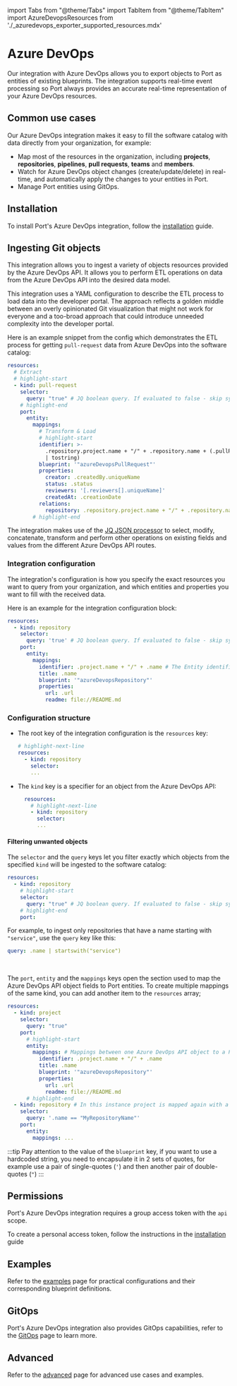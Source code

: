 import Tabs from "@theme/Tabs"
import TabItem from "@theme/TabItem"
import AzureDevopsResources from './\_azuredevops_exporter_supported_resources.mdx'

# Azure DevOps

Our integration with Azure DevOps allows you to export objects to Port as entities of existing blueprints. The integration supports real-time event processing so Port always provides an accurate real-time representation of your Azure DevOps resources.

## Common use cases

Our Azure DevOps integration makes it easy to fill the software catalog with data directly from your organization, for example:

- Map most of the resources in the organization, including **projects**, **repositories**, **pipelines**, **pull requests**, **teams** and **members**.
- Watch for Azure DevOps object changes (create/update/delete) in real-time, and automatically apply the changes to your entities in Port.
- Manage Port entities using GitOps.

## Installation

To install Port's Azure DevOps integration, follow the [installation](./installation.md) guide.

## Ingesting Git objects

This integration allows you to ingest a variety of objects resources provided by the Azure DevOps API. It allows you to perform ETL operations on data from the Azure DevOps API into the desired data model.

This integration uses a YAML configuration to describe the ETL process to load data into the developer portal. The approach reflects a golden middle between an overly opinionated Git visualization that might not work for everyone and a too-broad approach that could introduce unneeded complexity into the developer portal.

Here is an example snippet from the config which demonstrates the ETL process for getting `pull-request` data from Azure DevOps into the software catalog:

```yaml showLineNumbers
resources:
  # Extract
  # highlight-start
  - kind: pull-request
    selector:
      query: "true" # JQ boolean query. If evaluated to false - skip syncing the object.
    # highlight-end
    port:
      entity:
        mappings:
          # Transform & Load
          # highlight-start
          identifier: >-
            .repository.project.name + "/" + .repository.name + (.pullRequestId
            | tostring)
          blueprint: '"azureDevopsPullRequest"'
          properties:
            creator: .createdBy.uniqueName
            status: .status
            reviewers: '[.reviewers[].uniqueName]'
            createdAt: .creationDate
          relations:
            repository: .repository.project.name + "/" + .repository.name
        # highlight-end
```

The integration makes use of the [JQ JSON processor](https://stedolan.github.io/jq/manual/) to select, modify, concatenate, transform and perform other operations on existing fields and values from the different Azure DevOps API routes.

### Integration configuration

The integration's configuration is how you specify the exact resources you want to query from your organization, and which entities and properties you want to fill with the received data.

Here is an example for the integration configuration block:

```yaml showLineNumbers
resources:
  - kind: repository
    selector:
      query: 'true' # JQ boolean query. If evaluated to false - skip syncing the object.
    port:
      entity:
        mappings:
          identifier: .project.name + "/" + .name # The Entity identifier will be the repository name.
          title: .name
          blueprint: '"azureDevopsRepository"'
          properties:
            url: .url
            readme: file://README.md
```

### Configuration structure

- The root key of the integration configuration is the `resources` key:

  ```yaml showLineNumbers
  # highlight-next-line
  resources:
    - kind: repository
      selector:
      ...
  ```

- The `kind` key is a specifier for an object from the Azure DevOps API:

  ```yaml showLineNumbers
    resources:
      # highlight-next-line
      - kind: repository
        selector:
        ...
  ```

  <AzureDevopsResources/>

#### Filtering unwanted objects

The `selector` and the `query` keys let you filter exactly which objects from the specified `kind` will be ingested to the software catalog:

  ```yaml showLineNumbers
  resources:
    - kind: repository
      # highlight-start
      selector:
        query: "true" # JQ boolean query. If evaluated to false - skip syncing the object.
      # highlight-end
      port:
  ```

For example, to ingest only repositories that have a name starting with `"service"`, use the `query` key like this:

```yaml showLineNumbers
query: .name | startswith("service")
```

<br/>

The `port`, `entity` and the `mappings` keys open the section used to map the Azure DevOps API object fields to Port entities. To create multiple mappings of the same kind, you can add another item to the `resources` array;

  ```yaml showLineNumbers
  resources:
    - kind: project
      selector:
        query: "true"
      port:
        # highlight-start
        entity:
          mappings: # Mappings between one Azure DevOps API object to a Port entity. Each value is a JQ query.
            identifier: .project.name + "/" + .name
            title: .name
            blueprint: '"azureDevopsRepository"'
            properties:
              url: .url
              readme: file://README.md
        # highlight-end
    - kind: repository # In this instance project is mapped again with a different filter
      selector:
        query: '.name == "MyRepositoryName"'
      port:
        entity:
          mappings: ...
  ```

  :::tip
  Pay attention to the value of the `blueprint` key, if you want to use a hardcoded string, you need to encapsulate it in 2 sets of quotes, for example use a pair of single-quotes (`'`) and then another pair of double-quotes (`"`)
  :::

## Permissions

Port's Azure DevOps integration requires a group access token with the `api` scope.

To create a personal access token, follow the instructions in the [installation](./installation.md#create-a-personal-access-token) guide

## Examples

Refer to the [examples](./examples.md) page for practical configurations and their corresponding blueprint definitions.

## GitOps

Port's Azure DevOps integration also provides GitOps capabilities, refer to the [GitOps](./gitops/gitops.md) page to learn more.

## Advanced

Refer to the [advanced](./advanced.md) page for advanced use cases and examples.
